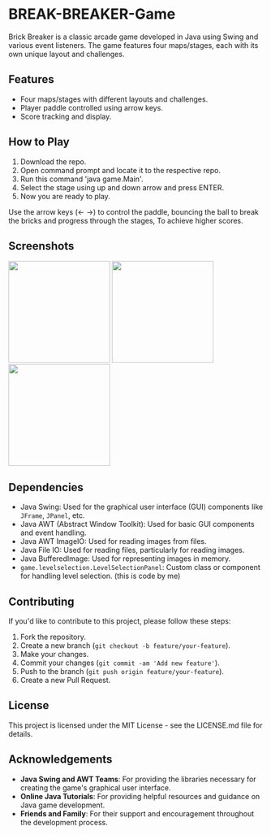 # BREAK-BREAKER-Game

Brick Breaker is a classic arcade game developed in Java using Swing and various event listeners. The game features four maps/stages, each with its own unique layout and challenges.

## Features

- Four maps/stages with different layouts and challenges.
- Player paddle controlled using arrow keys.
- Score tracking and display.

## How to Play

1. Download the repo.
2. Open command prompt and locate it to the respective repo.
3. Run this command 'java game.Main'.
4. Select the stage using up and down arrow and press ENTER.
5. Now you are ready to play.  

Use the arrow keys (<- ->) to control the paddle, bouncing the ball to break the bricks and progress through the stages, To achieve higher scores.

## Screenshots

<img src="https://github.com/nihar004/BREAK-BREAKER-Game/assets/153357208/dd27f9e0-8b9c-4e2c-9426-06fe85add11f" width="200">
<img src="https://github.com/nihar004/BREAK-BREAKER-Game/assets/153357208/a1db8bb3-66bc-496b-851c-8cdbd47c8947" width="200">
<img src="https://github.com/nihar004/BREAK-BREAKER-Game/assets/153357208/be010331-e8e8-420a-b714-9387924199d0" width="200">



## Dependencies

- Java Swing: Used for the graphical user interface (GUI) components like `JFrame`, `JPanel`, etc.
- Java AWT (Abstract Window Toolkit): Used for basic GUI components and event handling.
- Java AWT ImageIO: Used for reading images from files.
- Java File IO: Used for reading files, particularly for reading images.
- Java BufferedImage: Used for representing images in memory.
- `game.levelselection.LevelSelectionPanel`: Custom class or component for handling level selection. (this is code by me)

## Contributing

If you'd like to contribute to this project, please follow these steps:

1. Fork the repository.
2. Create a new branch (`git checkout -b feature/your-feature`).
3. Make your changes.
4. Commit your changes (`git commit -am 'Add new feature'`).
5. Push to the branch (`git push origin feature/your-feature`).
6. Create a new Pull Request.

## License

This project is licensed under the MIT License - see the LICENSE.md file for details.

## Acknowledgements

- **Java Swing and AWT Teams**: For providing the libraries necessary for creating the game's graphical user interface.
- **Online Java Tutorials**: For providing helpful resources and guidance on Java game development.
- **Friends and Family**: For their support and encouragement throughout the development process.
